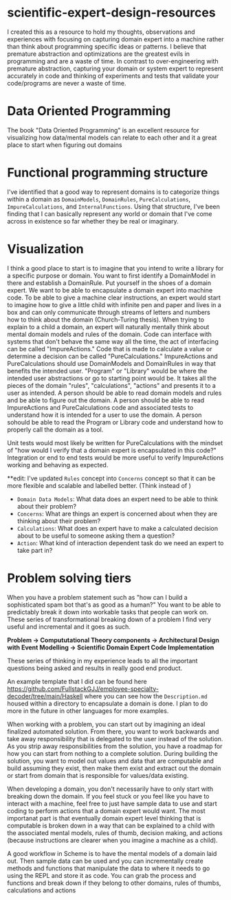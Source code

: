 # scientific-expert-design-resources

I created this as a resource to hold my thoughts, observations and experiences with focusing on capturing domain expert into a machine rather than think about programming specific ideas or patterns. I believe that premature abstraction and optimizations are the greatest evils in programming and are a waste of time. In contrast to over-engineering with premature abstraction, capturing your domain or system expert to represent accurately in code and thinking of experiments and tests that validate your code/programs are never a waste of time.

# Data Oriented Programming

The book "Data Oriented Programming" is an excellent resource for visualizing how data/mental models can relate to each other and it a great place to start when figuring out domains

# Functional programming structure

I've identified that a good way to represent domains is to categorize things within a domain as `DomainModels`, `DomainRules`, `PureCalculations`, `ImpureCalculations`, and `InternalFunctions`.  Using that structure, I've been finding that I can basically represent any world or domain that I've come across in existence so far whether they be real or imaginary.

# Visualization

I think a good place to start is to imagine that you intend to write a library for a specific purpose or domain. You want to first identify a DomainModel in there and establish a DomainRule. Put yourself in the shoes of a domain expert. We want to be able to encapsulate a domain expert into machine code. To be able to give a machine clear instructions, an expert would start to imagine how to give a little child with infinite pen and paper and lives in a box and can only communicate through streams of letters and numbers how to think about the domain (Church-Turing thesis). When trying to explain to a child a domain, an expert will naturally mentally think about mental domain models and rules of the domain. Code can interface with systems that don't behave the same way all the time, the act of interfacing can be called "ImpureActions." Code that is made to calculate a value or determine a decision can be called "PureCalculations." ImpureActions and PureCalculations should use DomainModels and DomainRules in way that benefits the intended user. "Program" or "Library" would be where the intended user abstractions or go to starting point would be. It takes all the pieces of the domain "rules", "calculations", "actions" and presents it to a user as intended. A person should be able to read domain models and rules and be able to figure out the domain. A person should be able to read ImpureActions and PureCalculations code and associated tests to understand how it is intended for a user to use the domain. A person sohould be able to read the Program or Library code and understand how to properly call the domain as a tool.

Unit tests would most likely be written for PureCalculations with the mindset of "how would I verify that a domain expert is encapsulated in this code?" Integration or end to end tests would be more useful to verify ImpureActions working and behaving as expected.

**edit: I've updated `Rules` concept into `Concerns` concept so that it can be more flexible and scalable and labelled better. (Think <XYZ-concerns> instead of <XYZ-rules-of-thumb>)

- `Domain Data Models`: What data does an expert need to be able to think about their problem?
- `Concerns`: What are things an expert is concerned about when they are thinking about their problem?
- `Calculations`: What does an expert have to make a calculated decision about to be useful to someone asking them a question?
- `Action`: What kind of interaction dependent task do we need an expert to take part in?

# Problem solving tiers

When you have a problem statement such as "how can I build a sophisticated spam bot that's as good as a human?" You want to be able to predictably break it down into workable tasks that people can work on. These series of transformational breaking down of a problem I find very useful and incremental and it goes as such.

**Problem -> Compututational Theory components -> Architectural Design with Event Modelling -> Scientific Domain Expert Code Implementation**

These series of thinking in my experience leads to all the important questions being asked and results in really good end product.

An example template that I did can be found here https://github.com/FullstackGJJ/employee-specialty-decoder/tree/main/Haskell where you can see how the `Description.md` housed within a directory to encapsulate a domain is done. I plan to do more in the future in other languages for more examples.

When working with a problem, you can start out by imagining an ideal finalized automated solution. From there, you want to work backwards and take away responsibility that is delegated to the user instead of the solution. As you strip away responsibilities from the solution, you have a roadmap for how you can start from nothing to a complete solution. During building the solution, you want to model out values and data that are computable and build assuming they exist, then make them exist and extract out the domain or start from domain that is responsible for values/data existing.

When developing a domain, you don't necessarily have to only start with breaking down the domain. If you feel stuck or you feel like you have to interact with a machine, feel free to just have sample data to use and start coding to perform actions that a domain expert would want. The most importanat part is that eventually domain expert level thinking that is computable is broken down in a way that can be explained to a child with the associated mental models, rules of thumb, decision making, and actions (because instructions are clearer when you imagine a machine as a child).

A good workflow in Scheme is to have the mental models of a domain laid out. Then sample data can be used and you can incrementally create methods and functions that manipulate the data to where it needs to go using the REPL and store it as code. You can grab the process and functions and break down if they belong to other domains, rules of thumbs, calculations and actions
